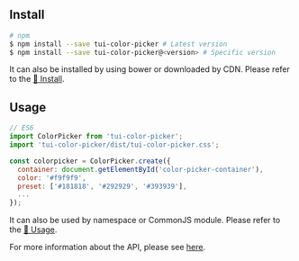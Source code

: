 ## Install

``` sh
# npm
$ npm install --save tui-color-picker # Latest version
$ npm install --save tui-color-picker@<version> # Specific version
```

It can also be installed by using bower or downloaded by CDN. Please refer to the [💾 Install](https://github.com/nhn/tui.color-picker#-install).

## Usage

```javascript
// ES6
import ColorPicker from 'tui-color-picker';
import 'tui-color-picker/dist/tui-color-picker.css';

const colorpicker = ColorPicker.create({
  container: document.getElementById('color-picker-container'),
  color: '#f9f9f9',
  preset: ['#181818', '#292929', '#393939'],
  ...
});
```

It can also be used by namespace or CommonJS module. Please refer to the [🔨 Usage](https://github.com/nhn/tui.color-picker#-usage).

For more information about the API, please see [here](https://nhn.github.io/tui.color-picker/latest/ColorPicker).